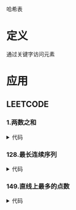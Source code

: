哈希表

# 定义 #
通过关键字访问元素

# 应用 #
## LEETCODE ##
### 1.两数之和 ###
<details>
<summary>代码</summary>
<pre>
<code>
function twoSum($nums, $target) {
    $len = count($nums);
    $map = [];
    for ($i = 0; $i < $len; $i++) {
        $index = $map[$target - $nums[$i]] ?? -1;
        if ($index > -1) {
            return [$index, $i];
        }
        $map[$nums[$i]] = $i;
    }
}
</code>
</pre>
</details>

### 128.最长连续序列 ###
<details>
<summary>代码</summary>
<pre>
<code>
function longestConsecutive($nums) {
    $map = [];
    foreach ($nums as $index => $num) {
        $map[$num] = $index;
    }
    $max = 0;
    foreach ($nums as $num) {
        if (isset($map[$num - 1])) {
            continue;
        }
        $cur = $num;
        $cnt = 1;
        while (isset($map[++$cur])) {
            $cnt++;
        }
        $max = max($max, $cnt);
    }
    return $max;
}
</code>
</pre>
</details>

### 149.直线上最多的点数 ###
<details>
<summary>代码</summary>
<pre>
<code>
function maxPoints($points) {
    $ans = 0;
    $len = count($points);
    for ($i = 0; $i < $len; $i++) {
        $max = 0;
        $map = [];
        for ($j = $i + 1; $j < $len; $j++) {
            $x = $points[$j][0] - $points[$i][0];
            $y = $points[$j][1] - $points[$i][1];
            $k = GCD($x, $y);
            $key = $x / $k . '_' . $y / $k;
            if (!isset($map[$key])) {
                $map[$key] = 0;
            }
            $max = max($max, ++$map[$key]);
        }
        $ans = max($ans, $max);
    }
    return $ans + 1;
}
function GCD($a, $b) {
    return $b == 0 ? $a : GCD($b, $a % $b);
}
</code>
</pre>
</details>
